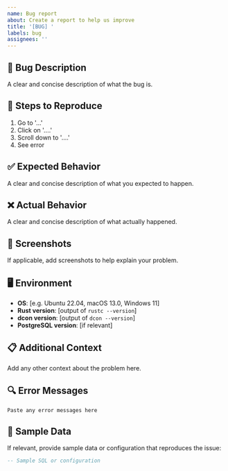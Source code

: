 ```yaml
---
name: Bug report
about: Create a report to help us improve
title: '[BUG] '
labels: bug
assignees: ''
---
```


## 🐛 Bug Description

A clear and concise description of what the bug is.

## 🔄 Steps to Reproduce

1. Go to '...'
2. Click on '....'
3. Scroll down to '....'
4. See error

## ✅ Expected Behavior

A clear and concise description of what you expected to happen.

## ❌ Actual Behavior

A clear and concise description of what actually happened.

## 📸 Screenshots

If applicable, add screenshots to help explain your problem.

## 🖥️ Environment

- **OS**: [e.g. Ubuntu 22.04, macOS 13.0, Windows 11]
- **Rust version**: [output of `rustc --version`]
- **dcon version**: [output of `dcon --version`]
- **PostgreSQL version**: [if relevant]

## 📋 Additional Context

Add any other context about the problem here.

## 🔍 Error Messages

```
Paste any error messages here
```

## 🧪 Sample Data

If relevant, provide sample data or configuration that reproduces the issue:

```sql
-- Sample SQL or configuration
```

